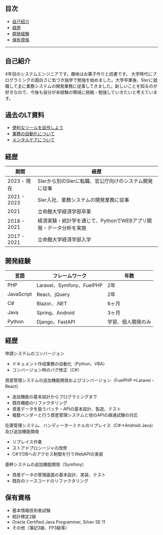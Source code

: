 ## 目次
- [自己紹介](#自己紹介)
- [経歴](#経歴)
- [開発経験](#開発経験)
- [保有資格](#保有資格)

---


## 自己紹介
4年目のシステムエンジニアです。趣味はお菓子作りと読書です。
大学時代にプログラミングの面白さに気づき独学で勉強を始めました。大学卒業後、SIerに就職して主に業務システムの開発業務に従事してきました。新しいことを知るのが好きなので、今後も自分が未経験の領域に挑戦・勉強していきたいと考えています。

## 過去のLT資料
- [便利なツールを自作しよう](https://www.canva.com/design/DAGJO9LZyPc/NQePkibrM6Ra2Ukrw3np_Q/view?utm_content=DAGJO9LZyPc&utm_campaign=designshare&utm_medium=link&utm_source=editor)
- [業務の自動化について](https://www.canva.com/design/DAF0mJs3Bmo/g-M48vuogSrduVCfx6WaiQ/view?utm_content=DAF0mJs3Bmo&utm_campaign=designshare&utm_medium=link&utm_source=editor)　
- [メンタルケアについて](https://www.canva.com/design/DAFj_1KlFA4/GFg7WTvC-A8QqUH6jZULoQ/view?utm_content=DAFj_1KlFA4&utm_campaign=designshare&utm_medium=link&utm_source=editor)



## 経歴

| 期間       | 経歴           |
|------------|----------------|
| 2023 - 現在 | SIerから別のSIerに転職、官公庁向けのシステム開発に従事 |
| 2021 - 2023 | SIer入社、業務システムの開発業務に従事 |
| 2021 | 立命館大学経済学部卒業 |
| 2018 - 2021 | 経済実験・統計学を通じて、PythonでWEBアプリ開発・データ分析を実施 |
| 2017 - 2021 | 立命館大学経済学部入学 |



## 開発経験
| 言語     | フレームワーク | 年数          |
|----------|--------------|---------------|
| PHP   | Laravel、Symfony、FuelPHP | 2年 |
| JavaScript | React、jQuery | 2年 |
| C# | Blazor、.NET | 6ヶ月 |
| Java | Spring、Android | 3ヶ月 |
| Python | Django、FastAPI | 学習、個人開発のみ |

## 経歴

申請システムのコンバージョン
- ドキュメント作成業務の自動化（Python、VBA）
- コンバージョン時のバグ修正（C#）

資産管理システムの追加機能開発およびコンバージョン（FuelPHP→Laravel・React）
- 追加機能の基本設計からプログラミングまで
- 既存機能のリファクタリング
- 資産データを扱うバッチ・APIの基本設計、製造、テスト
- 複数ベンダーと行う資産管理システムと他のAPIの疎通試験の対応

在庫管理システム、ハンディーターミナルのリプレイス（C#→Android Java）及び追加機能開発
- リプレイス作業
- ストアドプロシージャの改修
- C#でDBへのアクセス制御を行うWebAPIの実装


基幹システムの追加機能開発（Symfony）
- 資産データの管理画面の基本設計、実装、テスト
- 既存のソースコードのリファクタリング

## 保有資格
- 基本情報技術者試験
- 統計検定2級
- Oracle Certified Java Programmer, Silver SE 11
- その他（簿記3級、FP3級等）
